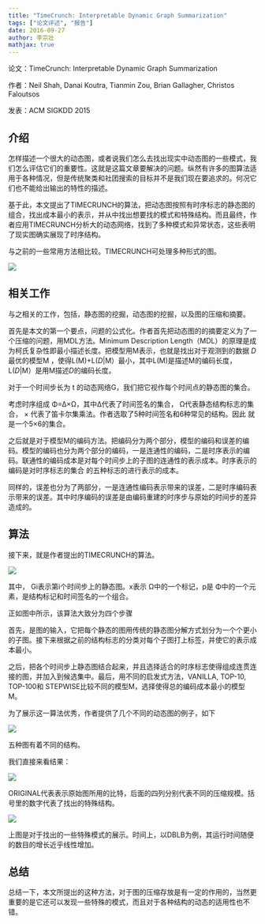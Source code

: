 ```yaml
---
title: "TimeCrunch: Interpretable Dynamic Graph Summarization"
tags: ["论文评述", "报告"]
date: 2016-09-27
author: 李宗壮
mathjax: true
---
```


论文：TimeCrunch: Interpretable Dynamic Graph Summarization

作者：Neil Shah, Danai Koutra, Tianmin Zou, Brian Gallagher, Christos Faloutsos

发表：ACM SIGKDD 2015

## 介绍

怎样描述一个很大的动态图，或者说我们怎么去找出现实中动态图的一些模式，我们怎么评估它们的重要性。这就是这篇文章要解决的问题。纵然有许多的图算法适用于各种情况，但是传统聚类和社团搜索的目标并不是我们现在要追求的。何况它们也不能给出输出的特性的描述。

基于此，本文提出了TIMECRUNCH的算法，把动态图按照有时序标志的静态图的组合，找出成本最小的表示，并从中找出想要找的模式和特殊结构。而且最终，作者应用TIMECRUNCH分析大的动态网络，找到了多种模式和异常状态，这些表明了现实图确实展现了时序结构。

与之前的一些常用方法相比较。TIMECRUNCH可处理多种形式的图。

![](http://www.cad.zju.edu.cn/home/vagblog/wp-content/uploads/2016/09/11.png)

## 相关工作

与之相关的工作，包括，静态图的挖掘，动态图的挖掘，以及图的压缩和摘要。

首先是本文的第一个要点，问题的公式化。作者首先把动态图的的摘要定义为了一个压缩的问题，用MDL方法。Minimum Description Length（MDL）的原理是成为柯氏复杂性即最小描述长度。把模型用M表示，也就是找出对于观测到的数据 *D*最优的模型M ，使得L(M)+L(*D*|M）最小，其中L(M)是描述M的编码长度， L(*D*|M）是用M描述*D*的编码长度。

对于一个时间步长为 t 的动态网络G，我们把它视作每个时间点的静态图的集合。

考虑时序组成 Φ=Δ×Ω，其中Δ代表了时间签名的集合，  Ω代表静态结构标志的集合， × 代表了笛卡尔集乘法。作者选取了5种时间签名和6种常见的结构。因此  就是一个5×6的集合。

之后就是对于模型M的编码方法。把编码分为两个部分，模型的编码和误差的编码。模型的编码也分为两个部分的编码，一是连通性的编码，二是时序表示的编码。联通性的编码成本是对每个时间步上的子图的连通性的表示成本。时序表示的编码是对时序标志的集合  的五种标志的进行表示的成本。

同样的，误差也分为了两部分，一是连通性编码表示带来的误差，二是时序编码表示带来的误差。其中时序编码的误差是由编码重建的时序步与原始的时间步的差异造成的。

## 算法

接下来，就是作者提出的TIMECRUNCH的算法。

![](http://www.cad.zju.edu.cn/home/vagblog/wp-content/uploads/2016/09/12.png)

其中， Gi表示第i个时间步上的静态图。x表示  Ω中的一个标记，p是 Φ中的一个元素，是结构标记和时间签名的一个组合。

正如图中所示，该算法大致分为四个步骤

首先，是图的输入，它把每个静态的图用传统的静态图分解方式划分为一个个更小的子图。接下来根据之前的结构标志的分类对每个子图打上标签，并使它的表示成本最小。

之后，把各个时间步上静态图结合起来，并且选择适合的时序标志使得组成连贯连接的图，并加入到候选集中。最后，用不同的启发式方法，VANILLA, TOP-10, TOP-100和 STEPWISE比较不同的模型M，选择使得总的编码成本最小的模型M。

为了展示这一算法优秀，作者提供了几个不同的动态图的例子，如下

![](http://www.cad.zju.edu.cn/home/vagblog/wp-content/uploads/2016/09/21.png)

五种图有着不同的结构。

我们直接来看结果：

![](http://www.cad.zju.edu.cn/home/vagblog/wp-content/uploads/2016/09/22.png)

ORIGINAL代表表示原始图所用的比特，后面的四列分别代表不同的压缩规模。括号里的数字代表了找出的特殊结构。

![](http://www.cad.zju.edu.cn/home/vagblog/wp-content/uploads/2016/09/23.png)

上图是对于找出的一些特殊模式的展示。时间上，以DBLB为例，其运行时间随便的数目的增长近乎线性增加。

## 总结

总结一下，本文所提出的这种方法，对于图的压缩存放是有一定的作用的，当然更重要的是它还可以发现一些特殊的模式，而且对于各种结构的动态的适用性也不错。